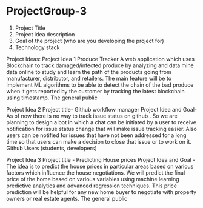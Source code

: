 # ProjectGroup-3

1. Project Title
2. Project idea description
3. Goal of the project (who are you developing the project for)
4. Technology stack

Project Ideas:
Project Idea 1
Produce Tracker
A web application which uses Blockchain to track damaged/infected produce by analyzing and data mine data online to study and learn the path of the products going from manufacturer, distributor, and retailers. The main feature will be to implement ML algorithms to be able to detect the chain of the bad produce when it gets reported by the customer by tracking the latest blockchain using timestamp.
The general public

Project Idea 2
Project title- Github workflow manager
Project Idea and Goal- As of now there is no way to track issue status on github . So we are planning to design a bot in which a chat can be initiated by a user to receive notification for issue status change that will make issue tracking easier. Also users can be notified for issues that have not been addressed for a long time so that users can make a decision to close that issue or to work on it.
Github Users (students, developers)

Project Idea 3 
Project title - Predicting House prices
Project Idea and Goal - The idea is to predict the house prices in particular areas based on various factors which influence the house negotiations. We will predict the final price of the home based on various variables using machine learning predictive analytics and    advanced regression techniques. This price prediction will be helpful for any new home buyer to negotiate with property owners or real estate agents.
The general public
